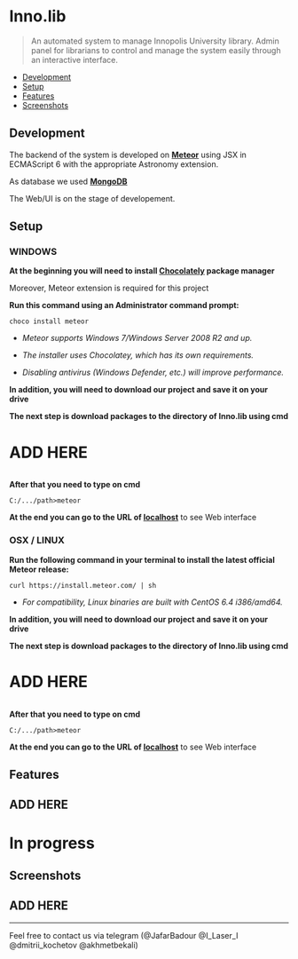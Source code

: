 # Inno.lib

> An automated system to manage Innopolis University library. Admin panel for librarians to control and manage the system easily through an interactive interface.

 + [Development](#development)
 + [Setup](#setup)
 + [Features](#features)
 + [Screenshots](meta/README.md)

## Development
The backend of the system is developed on **[Meteor](https://www.meteor.com/)** using JSX in ECMAScript 6 with the appropriate Astronomy extension.

As database we used **[MongoDB](https://www.mongodb.com/)**

The Web/UI is on the stage of developement.

## Setup

### WINDOWS

**At the beginning you will need to install **[Chocolately](https://chocolatey.org/install)** package manager**

Moreover, Meteor extension is required for this project

**Run this command using an Administrator command prompt:**
```shell
choco install meteor
```

+ _Meteor supports Windows 7/Windows Server 2008 R2 and up._

+ _The installer uses Chocolatey, which has its own requirements._

+ _Disabling antivirus (Windows Defender, etc.) will improve performance._



**In addition, you will need to download our project and save it on your drive**

**The next step is download packages to the directory of Inno.lib using cmd**

# ADD HERE
```shell

```

**After that you need to type on cmd**
```shell
C:/.../path>meteor
```

**At the end you can go to the URL of **[localhost](http://localhost:3000/)**** to see Web interface



### OSX / LINUX

**Run the following command in your terminal to install the latest official Meteor release:**
```shell
curl https://install.meteor.com/ | sh
```

+ _For compatibility, Linux binaries are built with CentOS 6.4 i386/amd64._

**In addition, you will need to download our project and save it on your drive**

**The next step is download packages to the directory of Inno.lib using cmd**

# ADD HERE
```shell

```

**After that you need to type on cmd**
```shell
C:/.../path>meteor
```

**At the end you can go to the URL of  **[localhost](http://localhost:3000/)**** to see Web interface


## Features

## ADD HERE
# In progress

## Screenshots

## ADD HERE

--------------------------
Feel free to contact us via telegram (@JafarBadour @I_Laser_I @dmitrii_kochetov @akhmetbekali)
